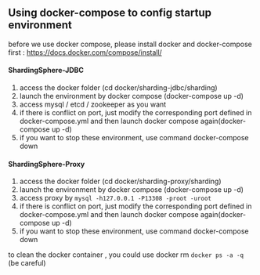 ## Using docker-compose to config startup environment

before we use docker compose, please install docker and docker-compose first : https://docs.docker.com/compose/install/

#### ShardingSphere-JDBC

1. access the docker folder (cd docker/sharding-jdbc/sharding)
2. launch the environment by docker compose (docker-compose up -d)
3. access mysql / etcd / zookeeper as you want
4. if there is conflict on port, just modify the corresponding port defined in docker-compose.yml and then launch docker compose again(docker-compose up -d)
5. if you want to stop these environment, use command docker-compose down

#### ShardingSphere-Proxy

1. access the docker folder (cd docker/sharding-proxy/sharding)
2. launch the environment by docker compose (docker-compose up -d)
3. access proxy by `mysql -h127.0.0.1 -P13308 -proot -uroot`
4. if there is conflict on port, just modify the corresponding port defined in docker-compose.yml and then launch docker compose again(docker-compose up -d)
5. if you want to stop these environment, use command docker-compose down

to clean the docker container , you could use docker rm `docker ps -a -q` (be careful)
